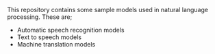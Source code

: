 This repository contains some sample models used in natural language processing. These are;
* Automatic speech recognition models
* Text to speech models
* Machine translation models



